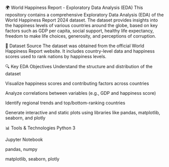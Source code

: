 🌍 World Happiness Report - Exploratory Data Analysis (EDA)
This repository contains a comprehensive Exploratory Data Analysis (EDA) of the World Happiness Report 2024 dataset. The dataset provides insights into the happiness levels of various countries around the globe, based on key factors such as GDP per capita, social support, healthy life expectancy, freedom to make life choices, generosity, and perceptions of corruption.

📂 Dataset Source
The dataset was obtained from the official World Happiness Report website. It includes country-level data and happiness scores used to rank nations by happiness levels.

🔍 Key EDA Objectives
Understand the structure and distribution of the dataset

Visualize happiness scores and contributing factors across countries

Analyze correlations between variables (e.g., GDP and happiness score)

Identify regional trends and top/bottom-ranking countries

Generate interactive and static plots using libraries like pandas, matplotlib, seaborn, and plotly

📊 Tools & Technologies
Python 3

Jupyter Notebook

pandas, numpy

matplotlib, seaborn, plotly
